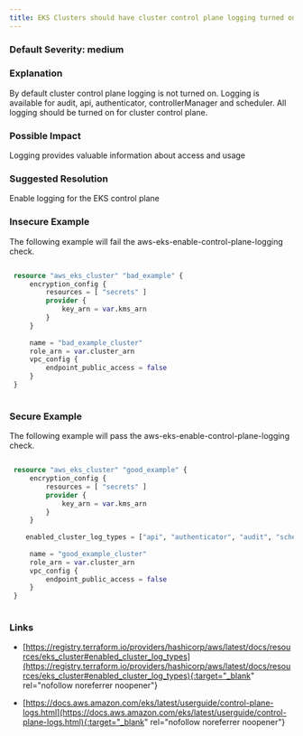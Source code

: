 ```yaml
---
title: EKS Clusters should have cluster control plane logging turned on
---
```


### Default Severity: <span class="severity medium">medium</span>

### Explanation

By default cluster control plane logging is not turned on. Logging is available for audit, api, authenticator, controllerManager and scheduler. All logging should be turned on for cluster control plane.

### Possible Impact
Logging provides valuable information about access and usage

### Suggested Resolution
Enable logging for the EKS control plane


### Insecure Example

The following example will fail the aws-eks-enable-control-plane-logging check.
```terraform

 resource "aws_eks_cluster" "bad_example" {
     encryption_config {
         resources = [ "secrets" ]
         provider {
             key_arn = var.kms_arn
         }
     }
 
     name = "bad_example_cluster"
     role_arn = var.cluster_arn
     vpc_config {
         endpoint_public_access = false
     }
 }
 
```



### Secure Example

The following example will pass the aws-eks-enable-control-plane-logging check.
```terraform

 resource "aws_eks_cluster" "good_example" {
     encryption_config {
         resources = [ "secrets" ]
         provider {
             key_arn = var.kms_arn
         }
     }
 
 	enabled_cluster_log_types = ["api", "authenticator", "audit", "scheduler", "controllerManager"]
 
     name = "good_example_cluster"
     role_arn = var.cluster_arn
     vpc_config {
         endpoint_public_access = false
     }
 }
 
```



### Links


- [https://registry.terraform.io/providers/hashicorp/aws/latest/docs/resources/eks_cluster#enabled_cluster_log_types](https://registry.terraform.io/providers/hashicorp/aws/latest/docs/resources/eks_cluster#enabled_cluster_log_types){:target="_blank" rel="nofollow noreferrer noopener"}

- [https://docs.aws.amazon.com/eks/latest/userguide/control-plane-logs.html](https://docs.aws.amazon.com/eks/latest/userguide/control-plane-logs.html){:target="_blank" rel="nofollow noreferrer noopener"}



